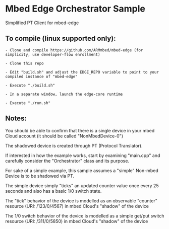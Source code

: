 # Mbed Edge Orchestrator Sample

Simplified PT Client for mbed-edge

## To compile (linux supported only):

	- Clone and compile https://github.com/ARMmbed/mbed-edge (for simplicity, use developer-flow enrollment)

	- Clone this repo

	- Edit "build.sh" and adjust the EDGE_REPO variable to point to your compiled instance of "mbed-edge"

	- Execute "./build.sh"

	- In a separate window, launch the edge-core runtime

	- Execute "./run.sh"

## Notes:

You should be able to confirm that there is a single device in your mbed Cloud account (it should be called "NonMbedDevice-0")

The shadowed device is created through PT (Protocol Translator). 

If interested in how the example works, start by examining "main.cpp" and carefully consider the "Orchestrator" class and its purpose. 

For sake of a simple example, this sample assumes a "simple" Non-mbed Device is to be shadowed via PT. 

The simple device simply "ticks" an updated counter value once every 25 seconds and also has a basic 1/0 switch state. 

The "tick" behavior of the device is modelled as an observable "counter" resource (URI: /123/0/4567) in mbed Cloud's "shadow" of the device

The 1/0 switch behavior of the device is modelled as a simple get/put switch resource (URI: /311/0/5850) in mbed Cloud's "shadow" of the device
